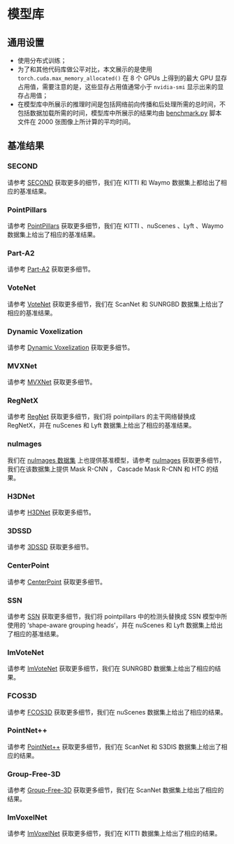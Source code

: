 # 模型库

## 通用设置

- 使用分布式训练；
- 为了和其他代码库做公平对比，本文展示的是使用 `torch.cuda.max_memory_allocated()` 在 8 个 GPUs 上得到的最大 GPU 显存占用值，需要注意的是，这些显存占用值通常小于 `nvidia-smi` 显示出来的显存占用值；
- 在模型库中所展示的推理时间是包括网络前向传播和后处理所需的总时间，不包括数据加载所需的时间，模型库中所展示的结果均由 [benchmark.py](https://github.com/open-mmlab/mmdetection/blob/master/tools/analysis_tools/benchmark.py) 脚本文件在 2000 张图像上所计算的平均时间。

## 基准结果

### SECOND

请参考 [SECOND](https://github.com/open-mmlab/mmdetection3d/blob/master/configs/second) 获取更多的细节，我们在 KITTI 和 Waymo 数据集上都给出了相应的基准结果。

### PointPillars

请参考 [PointPillars](https://github.com/open-mmlab/mmdetection3d/blob/master/configs/pointpillars) 获取更多细节，我们在 KITTI 、nuScenes 、Lyft 、Waymo 数据集上给出了相应的基准结果。

### Part-A2

请参考 [Part-A2](https://github.com/open-mmlab/mmdetection3d/blob/master/configs/parta2) 获取更多细节。

### VoteNet

请参考 [VoteNet](https://github.com/open-mmlab/mmdetection3d/blob/master/configs/votenet) 获取更多细节，我们在 ScanNet 和 SUNRGBD 数据集上给出了相应的基准结果。

### Dynamic Voxelization

请参考 [Dynamic Voxelization](https://github.com/open-mmlab/mmdetection3d/blob/master/configs/dynamic_voxelization) 获取更多细节。

### MVXNet

请参考 [MVXNet](https://github.com/open-mmlab/mmdetection3d/blob/master/configs/mvxnet) 获取更多细节。

### RegNetX

请参考 [RegNet](https://github.com/open-mmlab/mmdetection3d/blob/master/configs/regnet) 获取更多细节，我们将 pointpillars 的主干网络替换成 RegNetX，并在 nuScenes 和 Lyft 数据集上给出了相应的基准结果。

### nuImages

我们在 [nuImages 数据集](https://www.nuscenes.org/nuimages) 上也提供基准模型，请参考 [nuImages](https://github.com/open-mmlab/mmdetection3d/blob/master/configs/nuimages) 获取更多细节，我们在该数据集上提供 Mask R-CNN ， Cascade Mask R-CNN 和 HTC 的结果。

### H3DNet

请参考 [H3DNet](https://github.com/open-mmlab/mmdetection3d/blob/master/configs/h3dnet) 获取更多细节。

### 3DSSD

请参考 [3DSSD](https://github.com/open-mmlab/mmdetection3d/blob/master/configs/3dssd) 获取更多细节。

### CenterPoint

请参考 [CenterPoint](https://github.com/open-mmlab/mmdetection3d/blob/master/configs/centerpoint) 获取更多细节。

### SSN

请参考 [SSN](https://github.com/open-mmlab/mmdetection3d/blob/master/configs/ssn) 获取更多细节，我们将 pointpillars 中的检测头替换成 SSN 模型中所使用的 ‘shape-aware grouping heads’，并在 nuScenes 和 Lyft 数据集上给出了相应的基准结果。

### ImVoteNet

请参考 [ImVoteNet](https://github.com/open-mmlab/mmdetection3d/blob/master/configs/imvotenet) 获取更多细节，我们在 SUNRGBD 数据集上给出了相应的结果。

### FCOS3D

请参考 [FCOS3D](https://github.com/open-mmlab/mmdetection3d/blob/master/configs/fcos3d) 获取更多细节，我们在 nuScenes 数据集上给出了相应的结果。

### PointNet++

请参考 [PointNet++](https://github.com/open-mmlab/mmdetection3d/blob/master/configs/pointnet2) 获取更多细节，我们在 ScanNet 和 S3DIS 数据集上给出了相应的结果。

### Group-Free-3D

请参考 [Group-Free-3D](https://github.com/open-mmlab/mmdetection3d/blob/master/configs/groupfree3d) 获取更多细节，我们在 ScanNet 数据集上给出了相应的结果。

### ImVoxelNet

请参考 [ImVoxelNet](https://github.com/open-mmlab/mmdetection3d/blob/master/configs/imvoxelnet) 获取更多细节，我们在 KITTI 数据集上给出了相应的结果。
